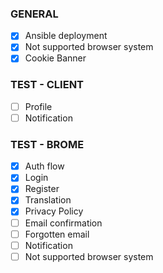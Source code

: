 ### GENERAL

- [x] Ansible deployment
- [x] Not supported browser system
- [x] Cookie Banner

### TEST - CLIENT

- [ ] Profile
- [ ] Notification

### TEST - BROME

- [x] Auth flow
- [x] Login
- [x] Register
- [x] Translation
- [x] Privacy Policy
- [ ] Email confirmation
- [ ] Forgotten email
- [ ] Notification
- [ ] Not supported browser system
